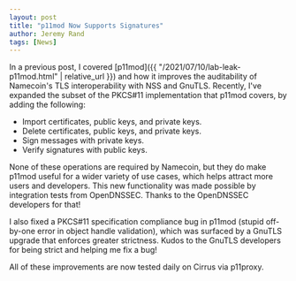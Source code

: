 ```yaml
---
layout: post
title: "p11mod Now Supports Signatures"
author: Jeremy Rand
tags: [News]
---
```


In a previous post, I covered [p11mod]({{ "/2021/07/10/lab-leak-p11mod.html" | relative_url }}) and how it improves the auditability of Namecoin's TLS interoperability with NSS and GnuTLS.  Recently, I've expanded the subset of the PKCS#11 implementation that p11mod covers, by adding the following:

* Import certificates, public keys, and private keys.
* Delete certificates, public keys, and private keys.
* Sign messages with private keys.
* Verify signatures with public keys.

None of these operations are required by Namecoin, but they do make p11mod useful for a wider variety of use cases, which helps attract more users and developers.  This new functionality was made possible by integration tests from OpenDNSSEC.  Thanks to the OpenDNSSEC developers for that!

I also fixed a PKCS#11 specification compliance bug in p11mod (stupid off-by-one error in object handle validation), which was surfaced by a GnuTLS upgrade that enforces greater strictness.  Kudos to the GnuTLS developers for being strict and helping me fix a bug!

All of these improvements are now tested daily on Cirrus via p11proxy.
